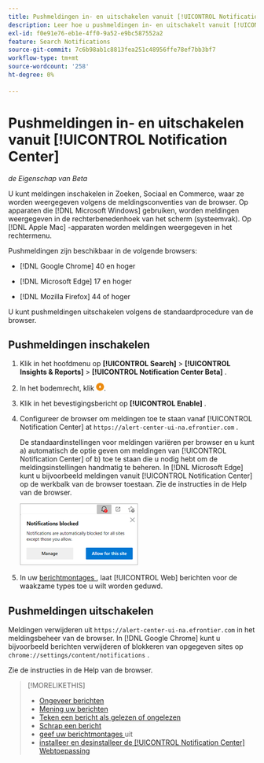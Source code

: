 ```yaml
---
title: Pushmeldingen in- en uitschakelen vanuit [!UICONTROL Notification Center]
description: Leer hoe u pushmeldingen in- en uitschakelt vanuit [!UICONTROL Notification Center] .
exl-id: f0e91e76-eb1e-4ff0-9a52-e9bc587552a2
feature: Search Notifications
source-git-commit: 7c6b98ab1c8813fea251c48956ffe78ef7bb3bf7
workflow-type: tm+mt
source-wordcount: '258'
ht-degree: 0%

---
```


# Pushmeldingen in- en uitschakelen vanuit [!UICONTROL Notification Center]

*de Eigenschap van Beta*

U kunt meldingen inschakelen in Zoeken, Sociaal en Commerce, waar ze worden weergegeven volgens de meldingsconventies van de browser. Op apparaten die [!DNL Microsoft Windows] gebruiken, worden meldingen weergegeven in de rechterbenedenhoek van het scherm (systeemvak). Op [!DNL Apple Mac] -apparaten worden meldingen weergegeven in het rechtermenu.

Pushmeldingen zijn beschikbaar in de volgende browsers:

* [!DNL Google Chrome] 40 en hoger

* [!DNL Microsoft Edge] 17 en hoger

* [!DNL Mozilla Firefox] 44 of hoger

U kunt pushmeldingen uitschakelen volgens de standaardprocedure van de browser.

## Pushmeldingen inschakelen

1. Klik in het hoofdmenu op **[!UICONTROL Search]** > **[!UICONTROL Insights & Reports]** > **[!UICONTROL Notification Center Beta]** .

2. In het bodemrecht, klik ![ laat dupberichten ](/help/search-social-commerce/assets/notifications-push.png " toe duw berichten ").

3. Klik in het bevestigingsbericht op **[!UICONTROL Enable]** .

4. Configureer de browser om meldingen toe te staan vanaf [!UICONTROL Notification Center] at `https://alert-center-ui-na.efrontier.com` .

   De standaardinstellingen voor meldingen variëren per browser en u kunt a) automatisch de optie geven om meldingen van [!UICONTROL Notification Center] of b) toe te staan die u nodig hebt om de meldingsinstellingen handmatig te beheren. In [!DNL Microsoft Edge] kunt u bijvoorbeeld meldingen vanuit [!UICONTROL Notification Center] op de werkbalk van de browser toestaan. Zie de instructies in de Help van de browser.

   ![ waar te om berichtmontages in Microsoft Edge te beheren ](/help/search-social-commerce/assets/notifications-blocked-dialog.png " waar te om berichtmontages in Microsoft Edge te beheren ")

5. In uw [ berichtmontages ](notification-edit.md), laat [!UICONTROL Web] berichten voor de waakzame types toe u wilt worden geduwd.

## Pushmeldingen uitschakelen

Meldingen verwijderen uit `https://alert-center-ui-na.efrontier.com` in het meldingsbeheer van de browser. In [!DNL Google Chrome] kunt u bijvoorbeeld berichten verwijderen of blokkeren van opgegeven sites op `chrome://settings/content/notifications` .

Zie de instructies in de Help van de browser.

>[!MORELIKETHIS]
>
>* [ Ongeveer berichten ](/help/search-social-commerce/notifications/notification-about.md)
>* [ Mening uw berichten ](notification-view.md)
>* [ Teken een bericht als gelezen of ongelezen ](notification-mark-read-unread.md)
>* [ Schrap een bericht ](notification-delete.md)
>* [ geef uw berichtmontages ](notification-edit.md) uit
>* [ installeer en desinstalleer de [!UICONTROL Notification Center] Webtoepassing ](notification-app-install-uninstall.md)
